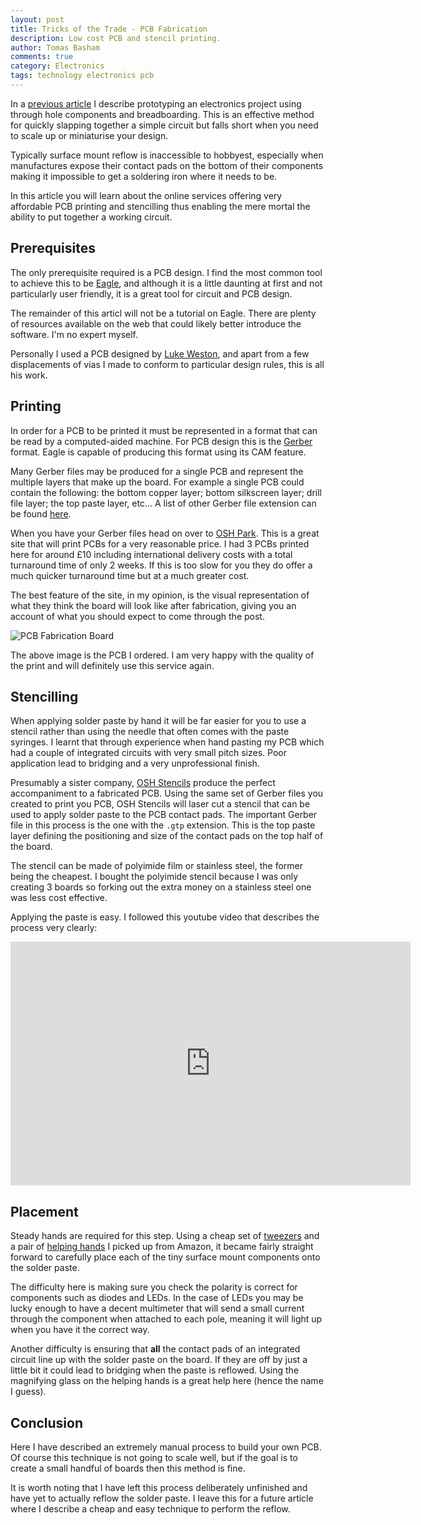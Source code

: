 ```yaml
---
layout: post
title: Tricks of the Trade - PCB Fabrication
description: Low cost PCB and stencil printing.
author: Tomas Basham
comments: true
category: Electronics
tags: technology electronics pcb
---
```

In a [previous article](/product%20design/2016/05/12/netflix-and-chill.html) I describe prototyping an electronics project using through hole components and breadboarding. This is an effective method for quickly slapping together a simple circuit but falls short when you need to scale up or miniaturise your design.

Typically surface mount reflow is inaccessible to hobbyest, especially when manufactures expose their contact pads on the bottom of their components making it impossible to get a soldering iron where it needs to be.

In this article you will learn about the online services offering very affordable PCB printing and stencilling thus enabling the mere mortal the ability to put together a working circuit.

## Prerequisites

The only prerequisite required is a PCB design. I find the most common tool to achieve this to be [Eagle](http://www.cadsoftusa.com/), and although it is a little daunting at first and not particularly user friendly, it is a great tool for circuit and PCB design.

The remainder of this articl will not be a tutorial on Eagle. There are plenty of resources available on the web that could likely better introduce the software. I'm no expert myself.

Personally I used a PCB designed by [Luke Weston](https://twitter.com/lukeweston), and apart from a few displacements of vias I made to conform to particular design rules, this is all his work.

## Printing

In order for a PCB to be printed it must be represented in a format that can be read by a computed-aided machine. For PCB design this is the [Gerber](https://en.wikipedia.org/wiki/Gerber_format) format. Eagle is capable of producing this format using its CAM feature.

Many Gerber files may be produced for a single PCB and represent the multiple layers that make up the board. For example a single PCB could contain the following: the bottom copper layer; bottom silkscreen layer; drill file layer; the top paste layer, etc... A list of other Gerber file extension can be found [here](https://learn.sparkfun.com/tutorials/using-eagle-board-layout/generating-gerbers).

When you have your Gerber files head on over to [OSH Park](https://oshpark.com/). This is a great site that will print PCBs for a very reasonable price. I had 3 PCBs printed here for around £10 including international delivery costs with a total turnaround time of only 2 weeks. If this is too slow for you they do offer a much quicker turnaround time but at a much greater cost.

The best feature of the site, in my opinion, is the visual representation of what they think the board will look like after fabrication, giving you an account of what you should expect to come through the post.

![PCB Fabrication Board](https://dl.dropboxusercontent.com/u/59426690/cdn/pcb-fabrication-board.jpg)

The above image is the PCB I ordered. I am very happy with the quality of the print and will definitely use this service again.

## Stencilling

When applying solder paste by hand it will be far easier for you to use a stencil rather than using the needle that often comes with the paste syringes. I learnt that through experience when hand pasting my PCB which had a couple of integrated circuits with very small pitch sizes. Poor application lead to bridging and a very unprofessional finish.

Presumably a sister company, [OSH Stencils](https://www.oshstencils.com/#) produce the perfect accompaniment to a fabricated PCB. Using the same set of Gerber files you created to print you PCB, OSH Stencils will laser cut a stencil that can be used to apply solder paste to the PCB contact pads. The important Gerber file in this process is the one with the `.gtp` extension. This is the top paste layer defining the positioning and size of the contact pads on the top half of the board.

The stencil can be made of polyimide film or stainless steel, the former being the cheapest. I bought the polyimide stencil because I was only creating 3 boards so forking out the extra money on a stainless steel one was less cost effective.

Applying the paste is easy. I followed this youtube video that describes the process very clearly:

<div class="embed-container">
  <iframe width="640" height="390" src="https://www.youtube.com/embed/1RMtOAHbfvU" frameborder="0" allowfullscreen></iframe>
  </iframe>
</div>

## Placement

Steady hands are required for this step. Using a cheap set of [tweezers](https://www.amazon.co.uk/gp/product/B00H8KLZG8/ref=oh_aui_detailpage_o03_s00?ie=UTF8&psc=1) and a pair of [helping hands](https://www.amazon.co.uk/QUMOX-Helping-Magnifying-Clamps-Soldering/dp/B0116WAUEQ/ref=sr_1_4?s=diy&ie=UTF8&qid=1466626313&sr=1-4&keywords=electronics+magnifying+glass) I picked up from Amazon, it became fairly straight forward to carefully place each of the tiny surface mount components onto the solder paste.

The difficulty here is making sure you check the polarity is correct for components such as diodes and LEDs. In the case of LEDs you may be lucky enough to have a decent multimeter that will send a small current through the component when attached to each pole, meaning it will light up when you have it the correct way.

Another difficulty is ensuring that **all** the contact pads of an integrated circuit line up with the solder paste on the board. If they are off by just a little bit it could lead to bridging when the paste is reflowed. Using the magnifying glass on the helping hands is a great help here (hence the name I guess).

## Conclusion

Here I have described an extremely manual process to build your own PCB. Of course this technique is not going to scale well, but if the goal is to create a small handful of boards then this method is fine.

It is worth noting that I have left this process deliberately unfinished and have yet to actually reflow the solder paste. I leave this for a future article where I describe a cheap and easy technique to perform the reflow.
